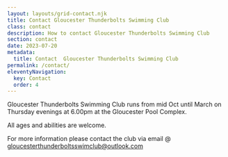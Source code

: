 ```yaml
---
layout: layouts/grid-contact.njk
title: Contact Gloucester Thunderbolts Swimming Club
class: contact
description: How to contact Gloucester Thunderbolts Swimming Club
section: contact
date: 2023-07-20
metadata:
  title: Contact  Gloucester Thunderbolts Swimming Club
permalink: /contact/
eleventyNavigation:
  key: Contact
  order: 4
---
```





<p>Gloucester Thunderbolts Swimming Club runs from mid Oct until March on Thursday evenings at 6.00pm at the Gloucester Pool Complex.</p>

<p>All ages and abilities are welcome.<p>

<p>For more information please contact the club via email @ <a href="mailto:gloucesterthunderboltsswimclub@outlook.com">gloucesterthunderboltsswimclub@outlook.com</a></p>




